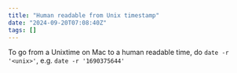 ```yaml
---
title: "Human readable from Unix timestamp"
date: "2024-09-20T07:08:40Z"
tags: []
---
```

To go from a Unixtime on Mac to a human readable time, do `date -r '<unix>'`, e.g. `date -r '1690375644'`
